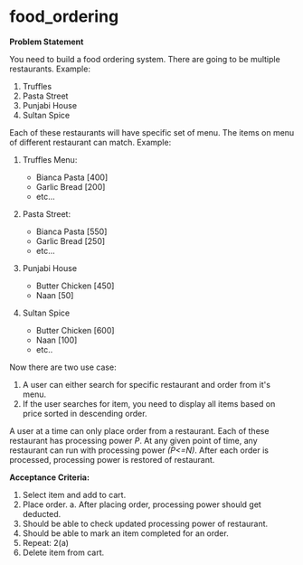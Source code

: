 # food_ordering

**Problem Statement**

You need to build a food ordering system. There are going to be multiple restaurants.
Example:
1. Truffles
2. Pasta Street
3. Punjabi House
4. Sultan Spice

Each of these restaurants will have specific set of menu. The items on menu of different restaurant can match.
Example:
1. Truffles Menu:
    * Bianca Pasta [400]
    * Garlic Bread [200]
    * etc...

2. Pasta Street:
    * Bianca Pasta   [550]
    * Garlic Bread   [250]
    * etc...
    
3. Punjabi House
    * Butter Chicken [450]
    * Naan           [50]

4. Sultan Spice
    * Butter Chicken [600]
    * Naan [100]
    * etc..

Now there are two use case:
1. A user can either search for specific restaurant and order from it's menu.
2. If the user searches for item, you need to display all items based on price sorted in descending order.

A user at a time can only place order from a restaurant. 
Each of these restaurant has processing power *P*. At any given point of time, any restaurant can run with processing power *(P<=N)*.
After each order is processed, processing power is restored of restaurant.

**Acceptance Criteria:**
1. Select item and add to cart.
2. Place order.
    a. After placing order, processing power should get deducted.
3. Should be able to check updated processing power of restaurant.
4. Should be able to mark an item completed for an order.
5. Repeat: 2(a)
6. Delete item from cart.